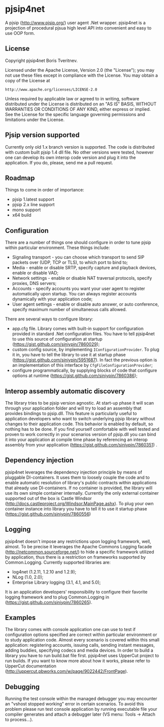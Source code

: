 pjsip4net
=========
A pjsip (http://www.pjsip.org/) user agent .Net wrapper.
pjsip4net is a projection of procedural pjsua high level API into convenient and easy to use OOP form. 

License
-----------
Copyright pjsip4net Boris Tveritnev.

Licensed under the Apache License, Version 2.0 (the "License");
you may not use these files except in compliance with the License.
You may obtain a copy of the License at

    http://www.apache.org/licenses/LICENSE-2.0

Unless required by applicable law or agreed to in writing, software
distributed under the License is distributed on an "AS IS" BASIS,
WITHOUT WARRANTIES OR CONDITIONS OF ANY KIND, either express or implied.
See the License for the specific language governing permissions and
limitations under the License.

Pjsip version supported
-----------
Currently only old 1.x branch version is supported. The code is distributed with custom built pjsip 1.4 dll file. No other versions were tested, however one can develop its own interop code version and plug it into the application. If you do, please, send me a pull request.

Roadmap
-----------
Things to come in order of importance:
  * pjsip 1.latest support
  * pjsip 2.x line support
  * mono support
  * x64 build

Configuration
-----------
There are a number of things one should configure in order to tune pjsip within particular environment. These things include:
  * Signaling transport - you can choose which transport to send SIP packets over (UDP, TCP or TLS), to which port to bind to;
  * Media - enable or disable SRTP, specify capture and playback devices, enable or disable VAD;
  * Network settings - enable or disable NAT traversal protocols, specify proxies, DNS servers;
  * Accounts - specify accounts you want your user agent to register automatically upon startup. You can always register accounts dynamically with your application code;
  * User agent settings - enable or disable auto answer, or auto conference, specify maximum number of simultaneous calls allowed.

There are several ways to configure library:
  * app.cfg file. Library comes with built-in support for configuration provided in standard .Net configuration files. You have to tell pjsip4net to use this source of configuration at startup (https://gist.github.com/siniypin/7860029);
  * custom config source, by implementing `IConfigurationProvider`. To plug it in, you have to tell the library to use it at startup phase (https://gist.github.com/siniypin/5951687). In fact the previous option is an implementation of this interface by `CfgFileConfigurationProvider`;
  * configure programmatically, by supplying blocks of code that configure options at runtime (https://gist.github.com/siniypin/7860386);

Interop assembly automatic discovery
-----------
The library tries to be pjsip version agnostic. At start-up phase it will scan through your application folder and will try to load an assembly that provides bindings to pjsip.dll. This feature is particularly useful to application developers who want to switch underlying pjsip library without changes to their application code. This behavior is enabled by default, so nothing has to be done.
If you find yourself comfortable with well tested and proven to work correctly in your scenarios version of pjsip.dll you can bind it into your application at compile time phase by referencing an interop assembly from your application (https://gist.github.com/siniypin/7860351) . 

Dependency injection
-----------
pjsip4net leverages the dependency injection principle by means of pluggable DI-containers. It uses them to loosely couple the code and to enable automatic resolution of library's public contracts within applications that already use DI-containers. 
If no container is provided, the library will use its own simple container internally. Currently the only external container supported out of the box is Castle Windsor (http://docs.castleproject.org/Windsor.MainPage.ashx). 
To plug your own container instance into library you have to tell it to use it startup phase (https://gist.github.com/siniypin/7860556)

Logging
-----------
pjsip4net doesn't impose any restrictions upon logging framework, well, almost. To be precise it leverages the Apache Commons Logging facade (http://netcommon.sourceforge.net/) to hide a specific framework utilized by application, thus there is a restriction on frameworks supported by Common.Logging. Currently supported libraries are:
  * log4net (1.2.11, 1.2.10 and 1.2.9);
  * NLog (1.0, 2.0);
  * Enterprise Library logging (3.1, 4.1, and 5.0);

It is an application developers' responsibility to configure their favorite logging framework and to plug Common.Logging in (https://gist.github.com/siniypin/7860265).

Examples
-----------
The library comes with console application one can use to test if configuration options specified are correct within particular environment or to study application code. Almost every scenario is covered within this small application: registering accounts, issuing calls, sending instant messages, adding buddies, specifying codecs and media devices. 
In order to build a library you have to run build.bat file first. pjsip4net uses UpperCut project to run builds. If you want to know more about how it works, please refer to UpperCut documentation (http://uppercut.pbworks.com/w/page/9022442/FrontPage). 

Debugging
-----------
Running the test console within the managed debugger you may encounter an "vshost stopped working" error in certain scenarios. To avoid this problem please run test console application by running executable file your compiler generates and attach a debugger later (VS menu: Tools -> Attach to process...).
